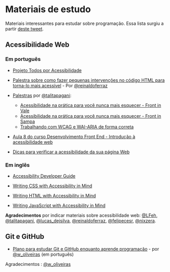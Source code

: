 # Materiais de estudo
Materiais interessantes para estudar sobre programação. Essa lista surgiu a partir [deste tweet](https://twitter.com/LFeh/status/1051805719794733057).



## Acessibilidade Web

### Em português

* [Projeto Todos por Acessibilidade](http://acessibilida.de/) 

* [Palestra sobre como fazer pequenas intervenções no código HTML para torna-lo mais acessível](https://www.slideshare.net/reinaldoferraz/html-acessvel) - Por [@reinaldoferraz](https://twitter.com/reinaldoferraz)

* [Palestras](http://slides.com/talitapagani) por  [@talitapagani](https://twitter.com/talitapagani):

    * [Acessibilidade na prática para você nunca mais esquecer - Front in Vale](http://slides.com/talitapagani/acessibilidade-na-pratica-para-voce-nunca-mais-esquecer-5)
    * [Acessibilidade na prática para você nunca mais esquecer - Front in Sampa](http://slides.com/talitapagani/acessibilidade-na-pratica-para-voce-nunca-mais-esquecer#/)
    * [Trabalhando com WCAG e WAI-ARIA de forma correta](http://slides.com/talitapagani/wcag-aria-webbr2015#/)
 
* [Aula 8 do curso Desenvolvimento Front End - Introdução à acessibilidade web](https://cursos.timtec.com.br/course/desenvolvimento-de-front-end/intro) 



* [Dicas para verificar a acessibilidade da sua página Web](https://medium.com/revista-web/dicas-para-verificar-a-acessibilidade-da-sua-p%C3%A1gina-web-186acdfb865c) 


### Em inglês


* [Accessibility Developer Guide](https://www.accessibility-developer-guide.com/) 

* [Writing CSS with Accessibility in Mind](https://medium.com/@matuzo/writing-css-with-accessibility-in-mind-8514a0007939) 

* [Writing HTML with Accessibility in Mind](https://medium.com/alistapart/writing-html-with-accessibility-in-mind-a62026493412) 

* [Writing JavaScript with Accessibility in Mind](https://medium.com/@matuzo/writing-javascript-with-accessibility-in-mind-a1f6a5f467b9)


**Agradecimentos** por indicar materiais sobre acessibilidade web: 
[@LFeh](https://twitter.com/LFeh), 
[@talitapagani](https://twitter.com/talitapagani), 
[@lucas_dejsilva](https://twitter.com/lucas_dejsilva), 
[@reinaldoferraz](https://twitter.com/reinaldoferraz), 
[@felipecesr](https://twitter.com/felipecesr), 
[@nixzera](https://twitter.com/nixzera).


## Git e GitHub

* [Plano para estudar Git e GitHub enquanto aprende programação](https://medium.com/trainingcenter/plano-para-estudar-git-e-github-enquanto-aprende-programa%C3%A7%C3%A3o-f5d5f986f459) - por [@w_oliveiras](https://twitter.com/w_oliveiras)
(em português) 

Agradecimentos : 
[@w_oliveiras](https://twitter.com/w_oliveiras)